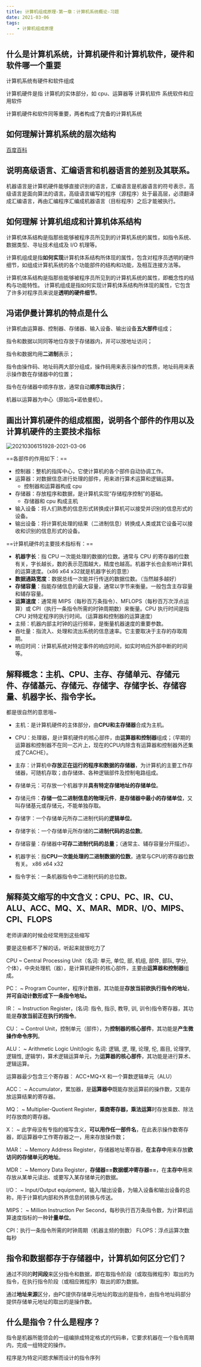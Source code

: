 ```yaml
---
title: 计算机组成原理-第一章：计算机系统概论-习题
date: 2021-03-06
tags:
    - 计算机组成原理
---
```


## 什么是计算机系统，计算机硬件和计算机软件，硬件和软件哪一个重要

计算机系统有硬件和软件组成

计算机硬件是指 计算机的实体部分，如 cpu、运算器等
计算机软件 系统软件和应用软件

计算机硬件和软件同等重要，两者构成了完备的计算机系统

## 如何理解计算机系统的层次结构

[百度百科](https://baike.baidu.com/item/%E8%AE%A1%E7%AE%97%E6%9C%BA%E7%B3%BB%E7%BB%9F%E5%B1%82%E6%AC%A1%E7%BB%93%E6%9E%84/675237)

## 说明高级语言、汇编语言和机器语言的差别及其联系。

机器语言是计算机硬件能够直接识别的语言，汇编语言是机器语言的符号表示，高级语言是面向算法的语言。高级语言编写的程序（源程序）处于最高层，必须翻译成汇编语言，再由汇编程序汇编成机器语言（目标程序）之后才能被执行。

## 如何理解 计算机组成和计算机体系结构

计算机体系结构是指那些能够被程序员所见到的计算机系统的属性，如指令系统、数据类型、寻址技术组成及 I/O 机理等。

计算机组成是指**如何实现**计算机体系结构所体现的属性，包含对程序员透明的硬件细节，如组成计算机系统的各个功能部件的结构和功能，及相互连接方法等。

计算机体系结构是指那些能够被程序员所见到的计算机系统的属性，即概念性的结构与功能特性。
计算机组成是指如何实现计算机体系结构所体现的属性，它包含了许多对程序员来说是**透明的硬件细节**。

## 冯诺伊曼计算机的特点是什么

计算机由运算器、控制器、存储器、输入设备、输出设备**五大部件**组成；

指令和数据以同同等地位存放于存储器内，并可以按地址访问；

指令和数据均用**二进制**表示；

指令由操作码、地址码两大部分组成，操作码用来表示操作的性质，地址码用来表示操作数在存储器中的位置；

指令在存储器中顺序存放，通常自动**顺序取出执行**；

机器以运算器为中心（原始冯•诺依曼机）。

## 画出计算机硬件的组成框图，说明各个部件的作用以及计算机硬件的主要技术指标

![20210306151928-2021-03-06](https://raw.githubusercontent.com/fengwei2002/Pictures_01/master/img/20210306151928-2021-03-06.png)

==各部件的作用如下：==

- 控制器：整机的指挥中心，它使计算机的各个部件自动协调工作。
- 运算器：对数据信息进行处理的部件，用来进行算术运算和逻辑运算。
  - 控制器和运算器构成 cpu
- 存储器：存放程序和数据，是计算机实现“存储程序控制”的基础。
  - 存储器和 cpu 构成主机
- 输入设备：将人们熟悉的信息形式转换成计算机可以接受并识别的信息形式的设备。
- 输出设备：将计算机处理的结果（二进制信息）转换成人类或其它设备可以接收和识别的信息形式的设备。

==计算机硬件的主要技术指标有：==

- **机器字长**：指 CPU 一次能处理的数据的位数。通常与 CPU 的寄存器的位数有关，字长越长，数的表示范围越大，精度也越高。机器字长也会影响计算机的运算速度。（x86 x64 x32就是机器字长的意思）
- **数据通路宽度**：数据总线一次能并行传送的数据位数。（当然越多越好）
- **存储容量**：指能存储信息的最大容量，通常以字节来衡量。一般包含主存容量和辅存容量。
- **运算速度**：通常用 MIPS（每秒百万条指令）、MFLOPS（每秒百万次浮点运算）或 CPI（执行一条指令所需的时钟周期数）来衡量。CPU 执行时间是指 CPU 对特定程序的执行时间。（运算器和控制器的运算速度）
- 主频：机器内部主时钟的运行频率，是衡量机器速度的重要参数。
- 吞吐量：指流入、处理和流出系统的信息速率。它主要取决于主存的存取周期。
- 响应时间：计算机系统对特定事件的响应时间，如实时响应外部中断的时间等。

## 解释概念：主机、CPU、主存、存储单元、存储元件、存储基元、存储元、存储字、存储字长、存储容量、机器字长、指令字长。

都是很自然的意思哦~

- 主机：是计算机硬件的主体部分，由**CPU和主存储器**合成为主机。

- CPU：处理器，是计算机硬件的核心部件，由**运算器和控制器**组成；（早期的运算器和控制器不在同一芯片上，现在的CPU内除含有运算器和控制器外还集成了CACHE）。

- 主存：计算机中**存放正在运行的程序和数据的存储器**，为计算机的主要工作存储器，可随机存取；由存储体、各种逻辑部件及控制电路组成。

- 存储单元：可存放一个机器字并**具有特定存储地址的存储单位**。

- 存储元件：**存储一位二进制信息的物理元件**，**是存储器中最小的存储单位**，又叫存储基元或存储元，不能单独存取。

- 存储字：一个存储单元所存二进制代码的**逻辑单位**。

- 存储字长：一个存储单元所存储的**二进制代码的总位数**。

- 存储容量：存储器中**可存二进制代码的总量**；（通常主、辅存容量分开描述）。

- 机器字长：指**CPU一次能处理的二进制数据的位数**，通常与CPU的寄存器位数有关。 x86 x64 x32

- 指令字长：一条机器指令中二进制代码的总位数。

## 解释英文缩写的中文含义：CPU、PC、IR、CU、ALU、ACC、MQ、X、MAR、MDR、I/O、MIPS、CPI、FLOPS

老师讲课的时候会经常用到这些缩写

要是这些都不了解的话，听起来就很吃力了


CPU
~ Central Processing Unit（名词: 单元, 单位, 部, 机组, 部件, 部队, 学分, 个体），中央处理机（器），是计算机硬件的核心部件，主要由**运算器和控制器**组成。

PC：
~ Program Counter，程序计数器，其功能是**存放当前欲执行指令的地址**，**并可自动计数形成下一条指令地址。**

IR：
~ Instruction Register，(名词: 指令, 指示, 教导, 训, 训令)指令寄存器，其功能是**存放当前正在执行的指令**。

CU：
~ Control Unit，控制单元（部件），为**控制器的核心部件**，其功能是**产生微操作命令序列**。

ALU：
~ Arithmetic Logic Unit(logic 名词: 逻辑, 逻, 理, 论理, 伦, 眉目, 论理学, 逻辑性, 逻辑学)，算术逻辑运算单元，为**运算器的核心部件**，其功能是进行算术、逻辑运算。

运算器最少包含三个寄存器： ACC+MQ+X 和一个算数逻辑单元（ALU）

ACC：
~ Accumulator，累加器，是**运算器中**既能存放运算前的操作数，又能存放运算结果的寄存器。

MQ：
~ Multiplier-Quotient Register，**乘商寄存器，乘法运算**时存放乘数、除法时存放商的寄存器。

X：
~ 此字母没有专指的缩写含义，**可以用作任一部件名**，在此表示操作数寄存器，即运算器中工作寄存器之一，用来存放操作数；

MAR：
~ Memory Address Register，存储器地址寄存器，**在主存中**用来存放**欲访问的存储单元的地址**。

MDR：
~ Memory Data Register，**存储器==数据缓冲寄存器==**，在**主存中**用来存放从某单元读出、或要写入某存储单元的数据。

I/O：
~ Input/Output equipment，输入/输出设备，为输入设备和输出设备的总称，用于计算机内部和外界信息的转换与传送。

MIPS：
~ Million Instruction Per Second，每秒执行百万条指令数，为计算机运算速度指标的一种**计量单位**。

CPI：执行一条指令所需的时钟周期（机器主频的倒数）
FLOPS：浮点运算次数每秒

## 指令和数据都存于存储器中，计算机如何区分它们？

通过不同的**时间段**来区分指令和数据，即在取指令阶段（或取指微程序）取出的为指令，在执行指令阶段（或相应微程序）取出的即为数据。

通过**地址来源**区分，由PC提供存储单元地址的取出的是指令，由指令地址码部分提供存储单元地址的取出的是操作数。

## 什么是指令？什么是程序？

指令是机器所能领会的一组编排成特定格式的代码串，它要求机器在一个指令周期内，完成一组特定的操作。

程序是为特定问题求解而设计的指令序列